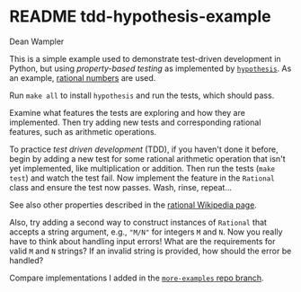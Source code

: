 # README tdd-hypothesis-example

Dean Wampler

This is a simple example used to demonstrate test-driven development in Python, but using _property-based testing_ as implemented by [`hypothesis`](https://hypothesis.readthedocs.io/en/latest/). As an example, [rational numbers](https://en.wikipedia.org/wiki/Rational_number) are used.

Run `make all` to install `hypothesis` and run the tests, which should pass.

Examine what features the tests are exploring and how they are implemented. Then try adding new tests and corresponding rational features, such as arithmetic operations.

To practice _test driven development_ (TDD), if you haven't done it before, begin by
adding a new test for some rational arithmetic operation that isn't yet implemented, like multiplication or addition. Then run the tests (`make test`) and watch the test fail. Now implement the feature in the `Rational` class and ensure the test now passes. Wash, rinse, repeat...

See also other properties described in the [rational Wikipedia page](https://en.wikipedia.org/wiki/Rational_number).

Also, try adding a second way to construct instances of `Rational` that accepts a string
argument, e.g., `"M/N"` for integers `M` and `N`. Now you really have to think about handling input errors! What are the requirements for valid `M` and `N` strings?
If an invalid string is provided, how should the error be handled?

Compare implementations I added in the [`more-examples` repo branch](https://github.com/deanwampler/tdd-hypothesis-example/tree/more-examples).
